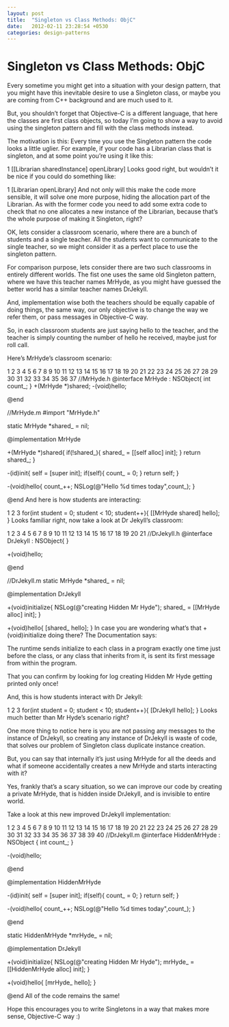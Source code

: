 ```yaml
---
layout: post
title:  "Singleton vs Class Methods: ObjC"
date:   2012-02-11 23:28:54 +0530
categories: design-patterns
---
```


Singleton vs Class Methods: ObjC
=================================

Every sometime you might get into a situation with your design pattern, that you might have this inevitable desire to use a Singleton class, or maybe you are coming from C++ background and are much used to it.

But, you shouldn’t forget that Objective-C is a different language, that here the classes are first class objects, so today I’m going to show a way to avoid using the singleton pattern and fill with the class methods instead.

The motivation is this: Every time you use the Singleton pattern the code looks a little uglier. For example, if your code has a Librarian class that is singleton, and at some point you’re using it like this:

1
[[Librarian sharedInstance] openLibrary]
Looks good right, but wouldn’t it be nice if you could do something like:

1
[Librarian openLibrary]
And not only will this make the code more sensible, it will solve one more purpose, hiding the allocation part of the Librarian. As with the former code you need to add some extra code to check that no one allocates a new instance of the Librarian, because that’s the whole purpose of making it Singleton, right?

OK, lets consider a classroom scenario, where there are a bunch of students and a single teacher. All the students want to communicate to the single teacher, so we might consider it as a perfect place to use the singleton pattern.

For comparison purpose, lets consider there are two such classrooms in entirely different worlds. The fist one uses the same old Singleton pattern, where we have this teacher names MrHyde, as you might have guessed the better world has a similar teacher names DrJekyll.

And, implementation wise both the teachers should be equally capable of doing things, the same way, our only objective is to change the way we refer them, or pass messages in Objective-C way.

So, in each classroom students are just saying hello to the teacher, and the teacher is simply counting the number of hello he received, maybe just for roll call.

Here’s MrHyde’s classroom scenario:

1
2
3
4
5
6
7
8
9
10
11
12
13
14
15
16
17
18
19
20
21
22
23
24
25
26
27
28
29
30
31
32
33
34
35
36
37
//MrHyde.h
@interface MrHyde : NSObject{
    int count_;
}
+(MrHyde *)shared;
-(void)hello;
 
@end
 
//MrHyde.m
#import "MrHyde.h"
 
static MrHyde *shared_ = nil;
 
@implementation MrHyde
 
+(MrHyde *)shared{
    if(!shared_){
        shared_ = [[self alloc] init];
    }
    return shared_;
}
 
-(id)init{
    self = [super init];
    if(self){
        count_ = 0;
    }
   return self;
}
 
-(void)hello{
    count_++;
    NSLog(@"Hello %d times today",count_);
}
 
@end
And here is how students are interacting:

1
2
3
for(int student = 0; student < 10; student++){
    [[MrHyde shared] hello];
}
Looks familiar right, now take a look at Dr Jekyll’s classroom:

1
2
3
4
5
6
7
8
9
10
11
12
13
14
15
16
17
18
19
20
21
//DrJekyll.h
@interface DrJekyll : NSObject{
}
 
+(void)hello;
 
@end
 
//DrJekyll.m
static MrHyde *shared_ = nil;
 
@implementation DrJekyll
 
+(void)initialize{
    NSLog(@"creating Hidden Mr Hyde");
    shared_ = [[MrHyde alloc] init];
}
 
+(void)hello{
    [shared_ hello];
}
In case you are wondering what’s that +(void)initialize doing there? The Documentation says:

The runtime sends initialize to each class in a program exactly one time just before the class, or any class that inherits from it, is sent its first message from within the program.


That you can confirm by looking for log creating Hidden Mr Hyde getting printed only once!

And, this is how students interact with Dr Jekyll:

1
2
3
for(int student = 0; student < 10; student++){
    [DrJekyll hello];
}
Looks much better than Mr Hyde’s scenario right?

One more thing to notice here is you are not passing any messages to the instance of DrJekyll, so creating any instance of DrJekyll is waste of code, that solves our problem of Singleton class duplicate instance creation.

But, you can say that internally it’s just using MrHyde for all the deeds and what if someone accidentally creates a new MrHyde and starts interacting with it?

Yes, frankly that’s a scary situation, so we can improve our code by creating a private MrHyde, that is hidden inside DrJekyll, and is invisible to entire world.

Take a look at this new improved DrJekyll implementation:

1
2
3
4
5
6
7
8
9
10
11
12
13
14
15
16
17
18
19
20
21
22
23
24
25
26
27
28
29
30
31
32
33
34
35
36
37
38
39
40
//DrJekyll.m
@interface HiddenMrHyde : NSObject {
    int count_;
}
 
-(void)hello;
 
@end
 
@implementation HiddenMrHyde
 
-(id)init{
    self = [super init];
    if(self){
        count_ = 0;
    }
    return self;
}
 
-(void)hello{
    count_++;
    NSLog(@"Hello %d times today",count_);
}
 
@end
 
static HiddenMrHyde *mrHyde_ = nil;
 
@implementation DrJekyll
 
+(void)initialize{
    NSLog(@"creating Hidden Mr Hyde");
    mrHyde_ = [[HiddenMrHyde alloc] init];
}
 
+(void)hello{
    [mrHyde_ hello];
}
 
@end
All of the code remains the same!

Hope this encourages you to write Singletons in a way that makes more sense, Objective-C way :)